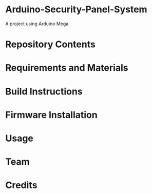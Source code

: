 # Arduino-Security-Panel-System
A project using Arduino Mega

# Repository Contents

# Requirements and Materials


# Build Instructions

# Firmware Installation

# Usage

# Team

# Credits










